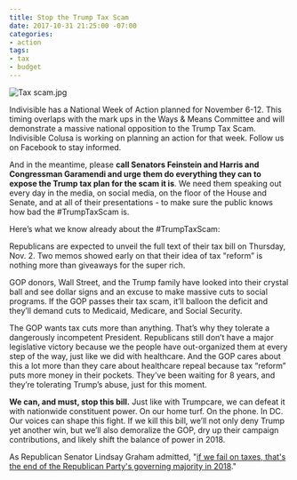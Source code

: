 ```yaml
---
title: Stop the Trump Tax Scam
date: 2017-10-31 21:25:00 -07:00
categories:
- action
tags:
- tax
- budget
---
```


![Tax scam.jpg](/uploads/Tax%20scam.jpg)

Indivisible has a National Week of Action planned for November 6-12. This timing overlaps with the mark ups in the Ways & Means Committee and will demonstrate a massive national opposition to the Trump Tax Scam. Indivisible Colusa is working on planning an action for that week. Follow us on Facebook to stay informed. 

And in the meantime, please **call Senators Feinstein and Harris and Congressman Garamendi and urge them do everything they can to expose the Trump tax plan for the scam it is**. We need them speaking out every day in the media, on social media, on the floor of the House and Senate, and at all of their presentations - to make sure the public knows how bad the #TrumpTaxScam is.


Here’s what we know already about the #TrumpTaxScam:

Republicans are expected to unveil the full text of their tax bill on Thursday, Nov. 2. Two memos showed early on that their idea of tax "reform” is nothing more than giveaways for the super rich.

GOP donors, Wall Street, and the Trump family have looked into their crystal ball and see dollar signs and an excuse to make massive cuts to social programs. If the GOP passes their tax scam, it’ll balloon the deficit and they’ll demand cuts to Medicaid, Medicare, and Social Security.

The GOP wants tax cuts more than anything. That’s why they tolerate a dangerously incompetent President. Republicans still don’t have a major legislative victory because we the people have out-organized them at every step of the way, just like we did with healthcare. And the GOP cares about this a lot more than they care about healthcare repeal because tax “reform” puts more money in their pockets. They’ve been waiting for 8 years, and they’re tolerating Trump’s abuse, just for this moment.

**We can, and must, stop this bill.** Just like with Trumpcare, we can defeat it with nationwide constituent power. On our home turf. On the phone. In DC. Our voices can shape this fight. If we kill this bill, we’ll not only deny Trump yet another win, but we’ll also demoralize the GOP, dry up their campaign contributions, and likely shift the balance of power in 2018. 

As Republican Senator Lindsay Graham admitted, "[if we fail on taxes, that's the end of the Republican Party's governing majority in 2018](http://www.cnn.com/2017/10/27/politics/kfile-lindsey-graham-tax-reform/index.html)." 
